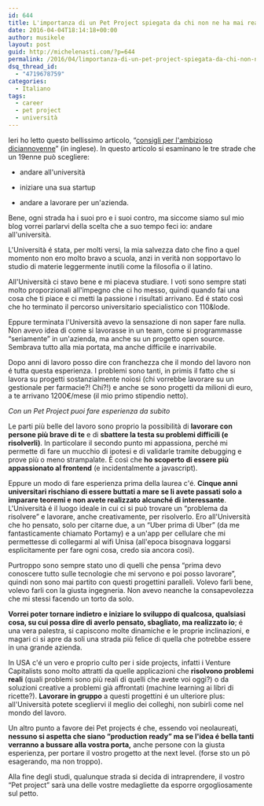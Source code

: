 ```yaml
---
id: 644
title: L'importanza di un Pet Project spiegata da chi non ne ha mai realizzato uno
date: 2016-04-04T18:14:18+00:00
author: musikele
layout: post
guid: http://michelenasti.com/?p=644
permalink: /2016/04/limportanza-di-un-pet-project-spiegata-da-chi-non-ne-ha-mai-realizzato-uno/
dsq_thread_id:
  - "4719678759"
categories:
  - Italiano
tags:
  - career
  - pet project
  - università
---
```

Ieri ho letto questo bellissimo articolo, &#8220;[consigli per l'ambizioso diciannovenne](http://blog.samaltman.com/advice-for-ambitious-19-year-olds)&#8221; (in inglese). In questo articolo si esaminano le tre strade che un 19enne può scegliere:
  
- andare all'università
  
- iniziare una sua startup
  
- andare a lavorare per un'azienda. 

Bene, ogni strada ha i suoi pro e i suoi contro, ma siccome siamo sul mio blog vorrei parlarvi della scelta che a suo tempo feci io: andare all'università. 

L'Università é stata, per molti versi, la mia salvezza dato che fino a quel momento non ero molto bravo a scuola, anzi in verità non sopportavo lo studio di materie leggermente inutili come la filosofia o il latino. 

All'Università ci stavo bene e mi piaceva studiare. I voti sono sempre stati molto proporzionali all'impegno che ci ho messo, quindi quando fai una cosa che ti piace e ci metti la passione i risultati arrivano. Ed é stato così che ho terminato il percorso universitario specialistico con 110&lode.

Eppure terminata l'Università avevo la sensazione di non saper fare nulla. Non avevo idea di come si lavorasse in un team, come si programmasse &#8220;seriamente&#8221; in un'azienda, ma anche su un progetto open source. Sembrava tutto alla mia portata, ma anche difficile e inarrivabile. 

Dopo anni di lavoro posso dire con franchezza che il mondo del lavoro non é tutta questa esperienza. I problemi sono tanti, in primis il fatto che si lavora su progetti sostanzialmente noiosi (chi vorrebbe lavorare su un gestionale per farmacie?! Chi?!) e anche se sono progetti da milioni di euro, a te arrivano 1200€/mese (il mio primo stipendio netto). 

_Con un Pet Project puoi fare esperienza da subito_ 

Le parti più belle del lavoro sono proprio la possibilità di **lavorare con persone più brave di te** e di **sbattere la testa su problemi difficili (e risolverli)**. In particolare il secondo punto mi appassiona, perché mi permette di fare un mucchio di ipotesi e di validarle tramite debugging e prove più o meno strampalate. È così che **ho scoperto di essere più appassionato al frontend** (e incidentalmente a javascript). 

Eppure un modo di fare esperienza prima della laurea c'é. **Cinque anni universitari rischiano di essere buttati a mare se li avete passati solo a imparare teoremi e non avete realizzato alcunché di interessante**. L'Università é il luogo ideale in cui ci si può trovare un &#8220;problema da risolvere&#8221; e lavorare, anche creativamente, per risolverlo. Ero all'Università che ho pensato, solo per citarne due, a un &#8220;Uber prima di Uber&#8221; (da me fantasticamente chiamato Portamy) e a un'app per cellulare che mi permettesse di collegarmi al wifi Unisa (all'epoca bisognava loggarsi esplicitamente per fare ogni cosa, credo sia ancora così). 

Purtroppo sono sempre stato uno di quelli che pensa &#8220;prima devo conoscere tutto sulle tecnologie che mi servono e poi posso lavorare&#8221;, quindi non sono mai partito con questi progettini paralleli. Volevo farli bene, volevo farli con la giusta ingegneria. Non avevo neanche la consapevolezza che mi stessi facendo un torto da solo. 

**Vorrei poter tornare indietro e iniziare lo sviluppo di qualcosa, qualsiasi cosa, su cui possa dire di averlo pensato, sbagliato, ma realizzato io**; é una vera palestra, si capiscono molte dinamiche e le proprie inclinazioni, e magari ci si apre da soli una strada più felice di quella che potrebbe essere in una grande azienda. 

In USA c'é un vero e proprio culto per i side projects, infatti i Venture Capitalists sono molto attratti da quelle applicazioni che **risolvono problemi reali** (quali problemi sono più reali di quelli che avete voi oggi?) o da soluzioni creative a problemi già affrontati (machine learning ai libri di ricette?). **Lavorare in gruppo** a questi progettini é un ulteriore plus: all'Università potete scegliervi il meglio dei colleghi, non subirli come nel mondo del lavoro. 

Un altro punto a favore dei Pet projects é che, essendo voi neolaureati, **nessuno si aspetta che siano &#8220;production ready&#8221; ma se l'idea é bella tanti verranno a bussare alla vostra porta,** anche persone con la giusta esperienza, per portare il vostro progetto at the next level. (forse sto un pò esagerando, ma non troppo). 

Alla fine degli studi, qualunque strada si decida di intraprendere, il vostro &#8220;Pet project&#8221; sarà una delle vostre medagliette da esporre orgogliosamente sul petto.